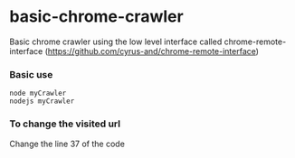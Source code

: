 # basic-chrome-crawler
Basic chrome crawler using the low level interface called chrome-remote-interface 
(https://github.com/cyrus-and/chrome-remote-interface)

### Basic use
```
node myCrawler
nodejs myCrawler
```

### To change the visited url 
Change the line 37 of the code
